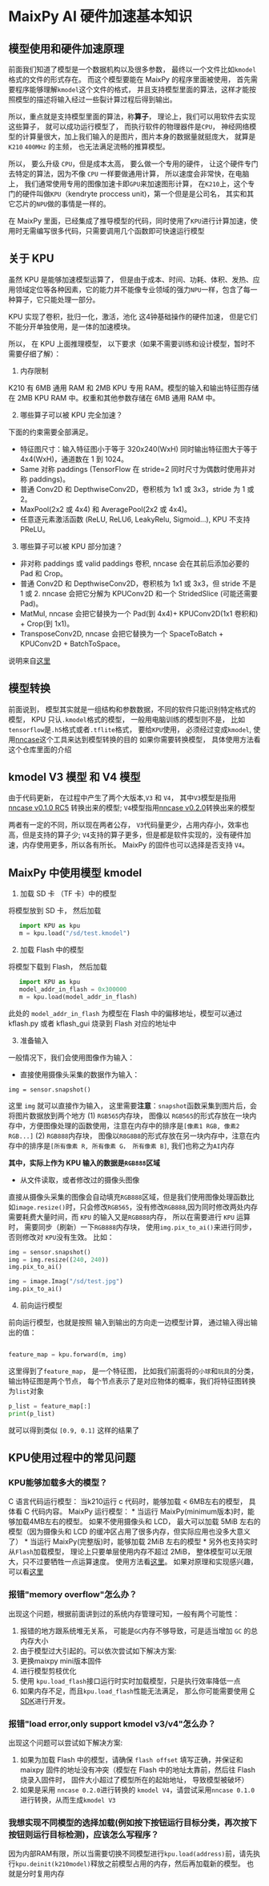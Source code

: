 MaixPy AI 硬件加速基本知识
=========

## 模型使用和硬件加速原理

前面我们知道了模型是一个数据机构以及很多参数， 最终以一个文件比如`kmodel`格式的文件的形式存在。
而这个模型要能在 MaixPy 的程序里面被使用， 首先需要程序能够理解`kmodel`这个文件的格式， 并且支持模型里面的算法，这样才能按照模型的描述将输入经过一些裂计算过程后得到输出。

所以，重点就是支持模型里面的算法，称**算子**， 理论上，我们可以用软件去实现这些算子， 就可以成功运行模型了， 而执行软件的物理器件是`CPU`， 神经网络模型的计算量很大，加上我们输入的是图片，图片本身的数据量就挺庞大， 就算是`K210` `400MHz` 的主频， 也无法满足流畅的推算模型。

所以， 要么升级 `CPU`，但是成本太高， 要么做一个专用的硬件， 让这个硬件专门去特定的算法，因为不像 `CPU` 一样要做通用计算， 所以速度会非常快，在电脑上， 我们通常使用专用的图像加速卡即`GPU`来加速图形计算， 在`K210`上，这个专门的硬件叫做`KPU`（kendryte proccess unit)，第一个但是是公司名， 其实和其它芯片的`NPU`做的事情是一样的。

在 MaixPy 里面，已经集成了推导模型的代码，同时使用了`KPU`进行计算加速，使用时无需编写很多代码，只需要调用几个函数即可快速运行模型


## 关于 KPU

虽然 KPU 是能够加速模型运算了， 但是由于成本、时间、功耗、体积、发热、应用领域定位等各种因素，它的能力并不能像专业领域的强力`NPU`一样，包含了每一种算子，它只能处理一部分。

KPU 实现了卷积，批归一化，激活，池化 这4钟基础操作的硬件加速， 但是它们不能分开单独使用，是一体的加速模块。

所以， 在 KPU 上面推理模型， 以下要求（如果不需要训练和设计模型，暂时不需要仔细了解）：

1. 内存限制

K210 有 6MB 通用 RAM 和 2MB KPU 专用 RAM。模型的输入和输出特征图存储在 2MB KPU RAM 中。权重和其他参数存储在 6MB 通用 RAM 中。

2. 哪些算子可以被 KPU 完全加速？

下面的约束需要全部满足。

* 特征图尺寸：输入特征图小于等于 320x240(WxH) 同时输出特征图大于等于 4x4(WxH)，通道数在 1 到 1024。
* Same 对称 paddings (TensorFlow 在 stride=2 同时尺寸为偶数时使用非对称 paddings)。
* 普通 Conv2D 和 DepthwiseConv2D，卷积核为 1x1 或 3x3，stride 为 1 或 2。
* MaxPool(2x2 或 4x4) 和 AveragePool(2x2 或 4x4)。
* 任意逐元素激活函数 (ReLU, ReLU6, LeakyRelu, Sigmoid...), KPU 不支持 PReLU。

3. 哪些算子可以被 KPU 部分加速？

* 非对称 paddings 或 valid paddings 卷积, nncase 会在其前后添加必要的 Pad 和 Crop。
* 普通 Conv2D 和 DepthwiseConv2D，卷积核为 1x1 或 3x3，但 stride 不是 1 或 2. nncase 会把它分解为 KPUConv2D 和一个 StridedSlice (可能还需要 Pad)。
* MatMul, nncase 会把它替换为一个 Pad(到 4x4)+ KPUConv2D(1x1 卷积和) + Crop(到 1x1)。
* TransposeConv2D, nncase 会把它替换为一个 SpaceToBatch + KPUConv2D + BatchToSpace。

说明来自[这里](https://github.com/kendryte/nncase/blob/master/docs/FAQ_ZH.md)


## 模型转换

前面说到， 模型其实就是一组结构和参数数据，不同的软件只能识别特定格式的模型， KPU 只认`.kmodel`格式的模型， 一般用电脑训练的模型则不是， 比如`tensorflow`是`.h5`格式或者`.tflite`格式， 要给`KPU`使用， 必须经过变成`kmodel`, 使用[nncase](https://github.com/kendryte/nncase)这个工具来达到模型转换的目的
如果你需要转换模型， 具体使用方法看这个仓库里面的介绍

## kmodel V3 模型 和 V4 模型

由于代码更新， 在过程中产生了两个大版本,`V3` 和 `V4`， 其中`V3`模型是指用 [nncase v0.1.0 RC5](https://github.com/kendryte/nncase/releases/tag/v0.1.0-rc5) 转换出来的模型; `V4`模型指用[nncase v0.2.0](https://github.com/kendryte/nncase/releases/tag/v0.2.0-beta4)转换出来的模型

两者有一定的不同，所以现在两者公存， `V3`代码量更少，占用内存小，效率也高，但是支持的算子少; `V4`支持的算子更多，但是都是软件实现的，没有硬件加速，内存使用更多，所以各有所长。 MaixPy 的固件也可以选择是否支持 `V4`。

## MaixPy 中使用模型 kmodel

1. 加载 SD 卡 （TF 卡）中的模型

将模型放到 SD 卡， 然后加载


```python
   import KPU as kpu
   m = kpu.load("/sd/test.kmodel")
```

2. 加载 Flash 中的模型

将模型下载到 Flash， 然后加载

```python
   import KPU as kpu
   model_addr_in_flash = 0x300000
   m = kpu.load(model_addr_in_flash)
```

此处的 `model_addr_in_flash` 为模型在 Flash 中的偏移地址，模型可以通过 kflash.py 或者 kflash_gui 烧录到 Flash 对应的地址中

3. 准备输入

一般情况下，我们会使用图像作为输入：
* 直接使用摄像头采集的数据作为输入：
```
img = sensor.snapshot()
```
这里 `img` 就可以直接作为输入， 这里需要**注意**：`snapshot`函数采集到图片后，会将图片数据放到两个地方
(1) `RGB565`内存块， 图像以 `RGB565`的形式存放在一块内存中，方便图像处理的函数使用，注意在内存中的排序是`[像素1 RGB, 像素2 RGB...]`
(2) `RGB888`内存块， 图像以`R8G8B8`的形式存放在另一块内存中，注意在内存中的排序是`[所有像素 R, 所有像素 G， 所有像素 B]`, 我们也称之为`AI`内存

**其中，实际上作为 KPU 输入的数据是`RGB888`区域**

* 从文件读取，或者修改过的摄像头图像

直接从摄像头采集的图像会自动填充`RGB888`区域，但是我们使用图像处理函数比如`image.resize()`时，只会修改`RGB565`，没有修改`RGB888`,因为同时修改两处内存需要耗费大量时间，而 `KPU` 的输入又是`RGB888`内存， 所以在需要进行 `KPU` 运算时， 需要同步（刷新）一下`RGB888`内存块， 使用`img.pix_to_ai()`来进行同步，否则修改对 `KPU`没有生效。
比如：
```python
img = sensor.snapshot()
img = img.resize((240, 240))
img.pix_to_ai()
```

```python
img = image.Imag("/sd/test.jpg")
img.pix_to_ai()
```

4. 前向运行模型

前向运行模型，也就是按照 输入到输出的方向走一边模型计算， 通过输入得出输出的值：

```python

feature_map = kpu.forward(m, img)
```
这里得到了`feature_map`， 是一个特征图， 比如我们前面将的`小球`和`玩具`的分类，输出特征图是两个节点， 每个节点表示了是对应物体的概率，我们将特征图转换为`list`对象
```python
p_list = feature_map[:]
print(p_list)
```
就可以得到类似 `[0.9, 0.1]` 这样的结果了



## KPU使用过程中的常见问题

### KPU能够加载多大的模型？

C 语言代码运行模型：
    当k210运行 c 代码时，能够加载 < 6MB左右的模型， 具体看 C 代码内容。
MaixPy 运行模型：
    * 当运行 MaixPy(minimum版本)时，能够加载4MB左右的模型。 如果不使用摄像头和 LCD， 最大可以加载 5MiB 左右的模型（因为摄像头和 LCD 的缓冲区占用了很多内存，但实际应用也没多大意义了）
    * 当运行 MaixPy(完整版)时，能够加载 2MiB 左右的模型
    * 另外也支持实时从`Flash`加载模型， 理论上只要单层使用内存不超过 2MiB， 整体模型可以无限大，只不过要牺牲一点运算速度。 使用方法看[这里](https://github.com/sipeed/MaixPy_scripts/tree/master/machine_vision/load_big_model)。 如果对原理和实现感兴趣，可以看[这里](https://neucrack.com/p/313)



### 报错"memory overflow"怎么办？

出现这个问题，根据前面讲到过的系统内存管理可知，一般有两个可能性：
1. 报错的地方跟系统堆无关系， 可能是`GC`内存不够导致，可是适当增加 `GC` 的总内存大小
2. 由于模型过大引起的。可以依次尝试如下解决方案:
  1. 更换maixpy mini版本固件
  2. 进行模型剪枝优化
  3. 使用 `kpu.load_flash`接口运行时实时加载模型，只是执行效率降低一点
  4. 如果内存不足，而且`kpu.load_flash`性能无法满足， 那么你可能需要使用 [C SDK](https://github.com/kendryte/kendryte-standalone-sdk)进行开发。

### 报错"load error,only support kmodel v3/v4"怎么办？

出现这个问题可以尝试如下解决方案:

1. 如果为加载 Flash 中的模型，请确保 `flash offset` 填写正确，并保证和 maixpy 固件的地址没有冲突（模型在 Flash 中的地址太靠前，然后往 Flash 烧录入固件时， 固件大小超过了模型所在的起始地址， 导致模型被破坏）
2. 如果是采用 `nncase 0.2.0`进行转换的 `kmodel V4`，请尝试采用`nncase 0.1.0`进行转换，从而生成`kmodel V3`

### 我想实现不同模型的选择加载(例如按下按钮运行目标分类，再次按下按钮则运行目标检测)，应该怎么写程序？

因为内部RAM有限，所以当需要切换不同模型进行`kpu.load(address)`前，请先执行`kpu.deinit(k210model)`释放之前模型占用的内存，然后再加载新的模型。 也就是分时复用内存














